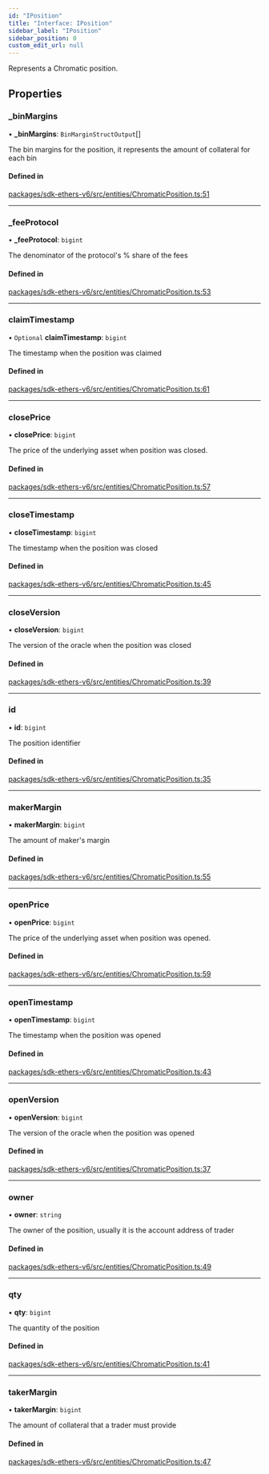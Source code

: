 ```yaml
---
id: "IPosition"
title: "Interface: IPosition"
sidebar_label: "IPosition"
sidebar_position: 0
custom_edit_url: null
---
```


Represents a Chromatic position.

## Properties

### \_binMargins

• **\_binMargins**: `BinMarginStructOutput`[]

The bin margins for the position, it represents the amount of collateral for each bin

#### Defined in

[packages/sdk-ethers-v6/src/entities/ChromaticPosition.ts:51](https://github.com/chromatic-protocol/sdk/blob/b0c08b9/packages/sdk-ethers-v6/src/entities/ChromaticPosition.ts#L51)

___

### \_feeProtocol

• **\_feeProtocol**: `bigint`

The denominator of the protocol's % share of the fees

#### Defined in

[packages/sdk-ethers-v6/src/entities/ChromaticPosition.ts:53](https://github.com/chromatic-protocol/sdk/blob/b0c08b9/packages/sdk-ethers-v6/src/entities/ChromaticPosition.ts#L53)

___

### claimTimestamp

• `Optional` **claimTimestamp**: `bigint`

The timestamp when the position was claimed

#### Defined in

[packages/sdk-ethers-v6/src/entities/ChromaticPosition.ts:61](https://github.com/chromatic-protocol/sdk/blob/b0c08b9/packages/sdk-ethers-v6/src/entities/ChromaticPosition.ts#L61)

___

### closePrice

• **closePrice**: `bigint`

The price of the underlying asset when position was closed.

#### Defined in

[packages/sdk-ethers-v6/src/entities/ChromaticPosition.ts:57](https://github.com/chromatic-protocol/sdk/blob/b0c08b9/packages/sdk-ethers-v6/src/entities/ChromaticPosition.ts#L57)

___

### closeTimestamp

• **closeTimestamp**: `bigint`

The timestamp when the position was closed

#### Defined in

[packages/sdk-ethers-v6/src/entities/ChromaticPosition.ts:45](https://github.com/chromatic-protocol/sdk/blob/b0c08b9/packages/sdk-ethers-v6/src/entities/ChromaticPosition.ts#L45)

___

### closeVersion

• **closeVersion**: `bigint`

The version of the oracle when the position was closed

#### Defined in

[packages/sdk-ethers-v6/src/entities/ChromaticPosition.ts:39](https://github.com/chromatic-protocol/sdk/blob/b0c08b9/packages/sdk-ethers-v6/src/entities/ChromaticPosition.ts#L39)

___

### id

• **id**: `bigint`

The position identifier

#### Defined in

[packages/sdk-ethers-v6/src/entities/ChromaticPosition.ts:35](https://github.com/chromatic-protocol/sdk/blob/b0c08b9/packages/sdk-ethers-v6/src/entities/ChromaticPosition.ts#L35)

___

### makerMargin

• **makerMargin**: `bigint`

The amount of maker's margin

#### Defined in

[packages/sdk-ethers-v6/src/entities/ChromaticPosition.ts:55](https://github.com/chromatic-protocol/sdk/blob/b0c08b9/packages/sdk-ethers-v6/src/entities/ChromaticPosition.ts#L55)

___

### openPrice

• **openPrice**: `bigint`

The price of the underlying asset when position was opened.

#### Defined in

[packages/sdk-ethers-v6/src/entities/ChromaticPosition.ts:59](https://github.com/chromatic-protocol/sdk/blob/b0c08b9/packages/sdk-ethers-v6/src/entities/ChromaticPosition.ts#L59)

___

### openTimestamp

• **openTimestamp**: `bigint`

The timestamp when the position was opened

#### Defined in

[packages/sdk-ethers-v6/src/entities/ChromaticPosition.ts:43](https://github.com/chromatic-protocol/sdk/blob/b0c08b9/packages/sdk-ethers-v6/src/entities/ChromaticPosition.ts#L43)

___

### openVersion

• **openVersion**: `bigint`

The version of the oracle when the position was opened

#### Defined in

[packages/sdk-ethers-v6/src/entities/ChromaticPosition.ts:37](https://github.com/chromatic-protocol/sdk/blob/b0c08b9/packages/sdk-ethers-v6/src/entities/ChromaticPosition.ts#L37)

___

### owner

• **owner**: `string`

The owner of the position, usually it is the account address of trader

#### Defined in

[packages/sdk-ethers-v6/src/entities/ChromaticPosition.ts:49](https://github.com/chromatic-protocol/sdk/blob/b0c08b9/packages/sdk-ethers-v6/src/entities/ChromaticPosition.ts#L49)

___

### qty

• **qty**: `bigint`

The quantity of the position

#### Defined in

[packages/sdk-ethers-v6/src/entities/ChromaticPosition.ts:41](https://github.com/chromatic-protocol/sdk/blob/b0c08b9/packages/sdk-ethers-v6/src/entities/ChromaticPosition.ts#L41)

___

### takerMargin

• **takerMargin**: `bigint`

The amount of collateral that a trader must provide

#### Defined in

[packages/sdk-ethers-v6/src/entities/ChromaticPosition.ts:47](https://github.com/chromatic-protocol/sdk/blob/b0c08b9/packages/sdk-ethers-v6/src/entities/ChromaticPosition.ts#L47)
